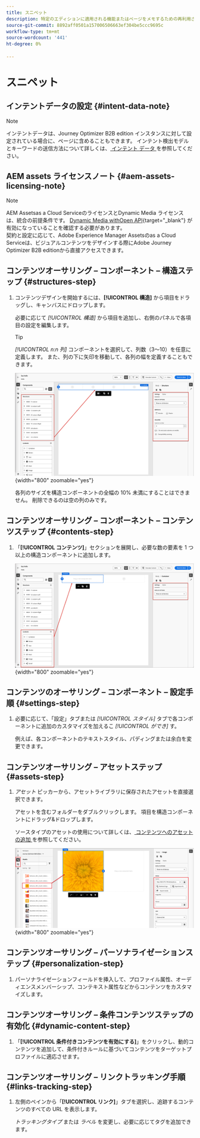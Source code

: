 ```yaml
---
title: スニペット
description: 特定のエディションに適用される機能またはページをメモするための再利用されたメモと視覚的要素
source-git-commit: 8892aff0501a157006506663ef304be5ccc9695c
workflow-type: tm+mt
source-wordcount: '441'
ht-degree: 0%

---
```


# スニペット

<!-- Content authoring steps for reuse -->

## インテントデータの設定 {#intent-data-note}

>[!NOTE]
>インテントデータは、Journey Optimizer B2B edition インスタンスに対して設定されている場合に、ページに含めることもできます。 インテント検出モデルとキーワードの送信方法について詳しくは、[ インテント データ ](../user/admin/intent-data.md) を参照してください。
>

## AEM assets ライセンスノート {#aem-assets-licensing-note}

>[!NOTE]
>
>AEM Assetsas a Cloud ServiceのライセンスとDynamic Media ライセンスは、統合の前提条件です。 [Dynamic Media withOpen API](https://experienceleague.adobe.com/en/docs/experience-manager-cloud-service/content/assets/dynamicmedia/dynamic-media-open-apis/dynamic-media-open-apis-overview){target="_blank"} が有効になっていることを確認する必要があります。<br/>
>契約と設定に応じて、Adobe Experience Manager Assetsのas a Cloud Serviceは、ビジュアルコンテンツをデザインする際にAdobe Journey Optimizer B2B editionから直接アクセスできます。

## コンテンツオーサリング – コンポーネント – 構造ステップ {#structures-step}

1. コンテンツデザインを開始するには、**[!UICONTROL 構造]** から項目をドラッグし、キャンバスにドロップします。

   必要に応じて _[!UICONTROL 構造]_ から項目を追加し、右側のパネルで各項目の設定を編集します。

   >[!TIP]
   >
   >_[!UICONTROL n:n 列]_ コンポーネントを選択して、列数（3～10）を任意に定義します。 また、列の下に矢印を移動して、各列の幅を定義することもできます。

   ![ 構造をキャンバスにドラッグして、設定を調整します ](../assets/content-design-shared/content-design-add-structure.png){width="800" zoomable="yes"}

   各列のサイズを構造コンポーネントの全幅の 10% 未満にすることはできません。 削除できるのは空の列のみです。

## コンテンツオーサリング – コンポーネント – コンテンツステップ {#contents-step}

1. 「**[!UICONTROL コンテンツ]**」セクションを展開し、必要な数の要素を 1 つ以上の構造コンポーネントに追加します。

   ![ コンテンツ要素をキャンバスにドラッグして、設定を調整します ](../assets/content-design-shared/content-design-add-content.png){width="800" zoomable="yes"}
   <!--
   reference to the contents elements--->

## コンテンツのオーサリング – コンポーネント – 設定手順 {#settings-step}

1. 必要に応じて、「設定」タブまたは _[!UICONTROL スタイル]_ タブで各コンポーネントに追加のカスタマイズを加えるこ _[!UICONTROL ができ]_ す。

   例えば、各コンポーネントのテキストスタイル、パディングまたは余白を変更できます。

## コンテンツオーサリング – アセットステップ {#assets-step}

1. _アセット_ ピッカーから、アセットライブラリに保存されたアセットを直接選択できます。

   アセットを含むフォルダーをダブルクリックします。 項目を構造コンポーネントにドラッグ&amp;ドロップします。

   ソースタイプのアセットの使用について詳しくは、[ コンテンツへのアセットの追加 ](../user/content/assets-overview.md#use-assets-for-content-authoring) を参照してください。

   ![Marketo Engageアセットをキャンバスにドラッグして、設定を調整します ](../assets/content-design-shared/content-design-add-asset.png){width="800" zoomable="yes"}

## コンテンツオーサリング – パーソナライゼーションステップ {#personalization-step}

1. パーソナライゼーションフィールドを挿入して、プロファイル属性、オーディエンスメンバーシップ、コンテキスト属性などからコンテンツをカスタマイズします。

## コンテンツオーサリング – 条件コンテンツステップの有効化 {#dynamic-content-step}

1. 「**[!UICONTROL 条件付きコンテンツを有効にする]**」をクリックし、動的コンテンツを追加して、条件付きルールに基づいてコンテンツをターゲットプロファイルに適応させます。

## コンテンツオーサリング – リンクトラッキング手順 {#links-tracking-step}

1. 左側のペインから「**[!UICONTROL リンク]**」タブを選択し、追跡するコンテンツのすべての URL を表示します。

   _トラッキングタイプ_ または _ラベル_ を変更し、必要に応じてタグを追加できます。
